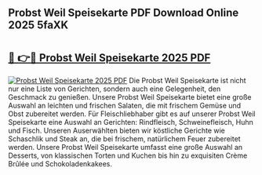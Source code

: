 ## Probst Weil Speisekarte PDF Download Online 2025 5faXK

# <h2><a href="http://gc5e06j.nevu.top/?p=Probst+Weil+Speisekarte">🔗 👉🔴 Probst Weil Speisekarte 2025 PDF</a></h2>

[![Probst Weil Speisekarte 2025 PDF](https://i.imgur.com/dBaPXMq.png)](http://gc5e06j.nevu.top/?p=Probst+Weil+Speisekarte)
Die Probst Weil Speisekarte ist nicht nur eine Liste von Gerichten, sondern auch eine Gelegenheit, den Geschmack zu genießen. Unsere Probst Weil Speisekarte bietet eine große Auswahl an leichten und frischen Salaten, die mit frischem Gemüse und Obst zubereitet werden. Für Fleischliebhaber gibt es auf unserer Probst Weil Speisekarte eine Auswahl an Gerichten: Rindfleisch, Schweinefleisch, Huhn und Fisch. Unseren Auserwählten bieten wir köstliche Gerichte wie Schaschlik und Steak an, die bei frischem, natürlichem Feuer zubereitet werden. Unsere Probst Weil Speisekarte umfasst eine große Auswahl an Desserts, von klassischen Torten und Kuchen bis hin zu exquisiten Crème Brûlée und Schokoladenkakees.

